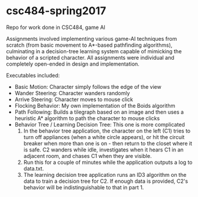 # csc484-spring2017
Repo for work done in CSC484, game AI

Assignments involved implementing various game-AI techniques from scratch (from basic movement to A*-based pathfinding algorithms), culminating in a decision-tree learning system capable of mimicking the behavior of a scripted character. All assignments were individual and completely open-ended in design and implementation.

Executables included:
- Basic Motion: Character simply follows the edge of the view
- Wander Steering: Character wanders randomly
- Arrive Steering: Character moves to mouse click
- Flocking Behavior: My own implementation of the Boids algorithm
- Path Following: Builds a tilegraph based on an image and then uses a heuristic A* algorithm to path the character to mouse clicks
- Behavior Tree / Learning Decision Tree: This one is more complicated
  1. In the behavior tree application, the character on the left (C1) tries to turn off appliances (when a white circle appears), or hit the circuit breaker when more than one is on - then return to the closet where it is safe. C2 wanders while idle, investigates when it hears C1 in an adjacent room, and chases C1 when they are visible.
  2. Run this for a couple of minutes while the application outputs a log to data.txt.
  3. The learning decision tree application runs an ID3 algorithm on the data to train a decision tree for C2. If enough data is provided, C2's behavior will be indistinguishable to that in part 1.

